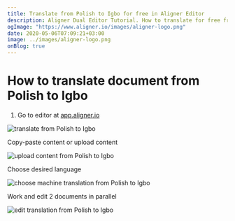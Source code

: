 ```yaml
---
title: Translate from Polish to Igbo for free in Aligner Editor
description: Aligner Dual Editor Tutorial. How to translate for free from Polish to Igbo. Aligner is multilingual document management platform. 
ogImage: "https://www.aligner.io/images/aligner-logo.png"
date: 2020-05-06T07:09:21+03:00
image: ../images/aligner-logo.png
onBlog: true
---
```


# How to translate document from Polish to Igbo

1. Go to editor at [app.aligner.io](https://app.aligner.io "Aligner App web page")

![translate from Polish to Igbo](../aligner-blank-editor.png "translate from Polish to Igbo")

Copy-paste content or upload content

![upload content from Polish to Igbo](../aligner-uploaded-document.png "upload content from Polish to Igbo")

Choose desired language

![choose machine translation from Polish to Igbo](../aligner-language-dropdown.png "choose machine translation from Polish to Igbo")

Work and edit 2 documents in parallel

![edit translation from Polish to Igbo](../aligner-double-sitded-editor.png "edit translation from Polish to Igbo")


